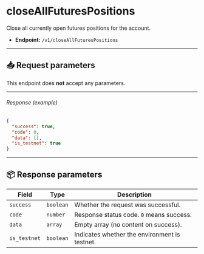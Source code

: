 # closeAllFuturesPositions

Close all currently open futures positions for the account.

- **Endpoint:** `/v1/closeAllFuturesPositions`

---

## 📥 Request parameters

This endpoint does **not** accept any parameters.

---

###### Response (example)

```json
{
  "success": true,
  "code": 0,
  "data": [],
  "is_testnet": true
}
```

---

## 📦 Response parameters

| **Field**     | **Type**   | **Description**                                      |
|---------------|------------|------------------------------------------------------|
| `success`     | `boolean`  | Whether the request was successful.                 |
| `code`        | `number`   | Response status code. `0` means success.            |
| `data`        | `array`    | Empty array (no content on success).                |
| `is_testnet`  | `boolean`  | Indicates whether the environment is testnet.       |
